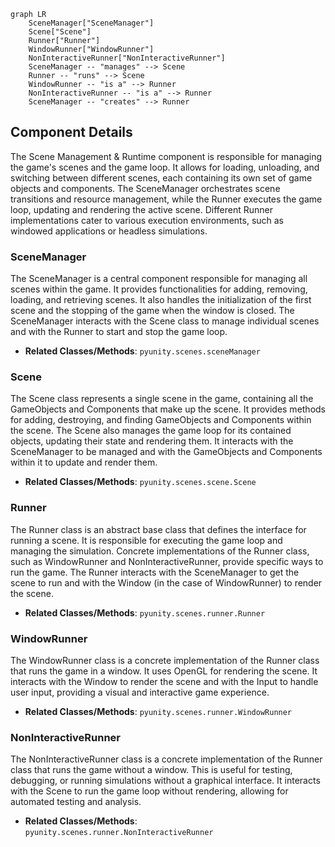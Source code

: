 ```mermaid
graph LR
    SceneManager["SceneManager"]
    Scene["Scene"]
    Runner["Runner"]
    WindowRunner["WindowRunner"]
    NonInteractiveRunner["NonInteractiveRunner"]
    SceneManager -- "manages" --> Scene
    Runner -- "runs" --> Scene
    WindowRunner -- "is a" --> Runner
    NonInteractiveRunner -- "is a" --> Runner
    SceneManager -- "creates" --> Runner
```

## Component Details

The Scene Management & Runtime component is responsible for managing the game's scenes and the game loop. It allows for loading, unloading, and switching between different scenes, each containing its own set of game objects and components. The SceneManager orchestrates scene transitions and resource management, while the Runner executes the game loop, updating and rendering the active scene. Different Runner implementations cater to various execution environments, such as windowed applications or headless simulations.

### SceneManager
The SceneManager is a central component responsible for managing all scenes within the game. It provides functionalities for adding, removing, loading, and retrieving scenes. It also handles the initialization of the first scene and the stopping of the game when the window is closed. The SceneManager interacts with the Scene class to manage individual scenes and with the Runner to start and stop the game loop.
- **Related Classes/Methods**: `pyunity.scenes.sceneManager`

### Scene
The Scene class represents a single scene in the game, containing all the GameObjects and Components that make up the scene. It provides methods for adding, destroying, and finding GameObjects and Components within the scene. The Scene also manages the game loop for its contained objects, updating their state and rendering them. It interacts with the SceneManager to be managed and with the GameObjects and Components within it to update and render them.
- **Related Classes/Methods**: `pyunity.scenes.scene.Scene`

### Runner
The Runner class is an abstract base class that defines the interface for running a scene. It is responsible for executing the game loop and managing the simulation. Concrete implementations of the Runner class, such as WindowRunner and NonInteractiveRunner, provide specific ways to run the game. The Runner interacts with the SceneManager to get the scene to run and with the Window (in the case of WindowRunner) to render the scene.
- **Related Classes/Methods**: `pyunity.scenes.runner.Runner`

### WindowRunner
The WindowRunner class is a concrete implementation of the Runner class that runs the game in a window. It uses OpenGL for rendering the scene. It interacts with the Window to render the scene and with the Input to handle user input, providing a visual and interactive game experience.
- **Related Classes/Methods**: `pyunity.scenes.runner.WindowRunner`

### NonInteractiveRunner
The NonInteractiveRunner class is a concrete implementation of the Runner class that runs the game without a window. This is useful for testing, debugging, or running simulations without a graphical interface. It interacts with the Scene to run the game loop without rendering, allowing for automated testing and analysis.
- **Related Classes/Methods**: `pyunity.scenes.runner.NonInteractiveRunner`
